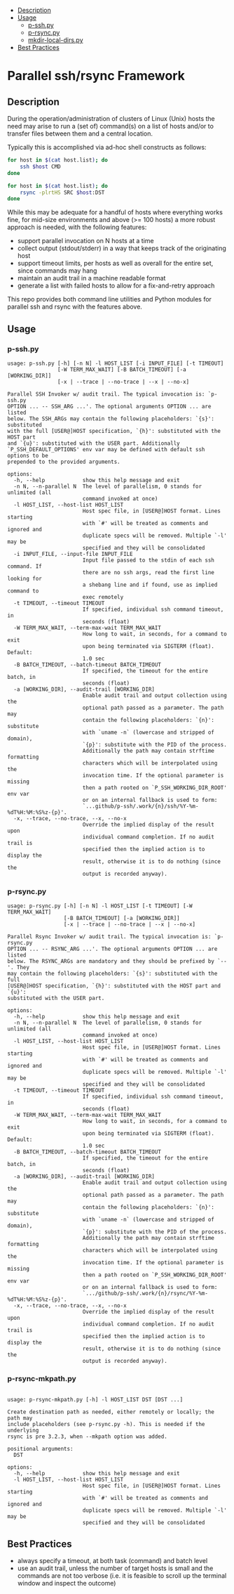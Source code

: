 <!-- TOC tocDepth:2..3 chapterDepth:2..6 -->

- [Description](#description)
- [Usage](#usage)
  - [p-ssh.py](#p-sshpy)
  - [p-rsync.py](#p-rsyncpy)
  - [mkdir-local-dirs.py](#mkdir-local-dirspy)
- [Best Practices](#best-practices)

<!-- /TOC -->

# Parallel ssh/rsync Framework

## Description

During the operation/administration of clusters of Linux (Unix) hosts the need may arise to run a (set of) command(s) on a list of hosts and/or to transfer files between them and a central location.

Typically this is accomplished via ad-hoc shell constructs as follows:

```bash
for host in $(cat host.list); do
    ssh $host CMD
done
```

```bash
for host in $(cat host.list); do
    rsync -plrtHS SRC $host:DST
done
```

While this may be adequate for a handful of hosts where everything works fine, for mid-size environments and above (>= 100 hosts) a more robust approach is needed, with the following features:

- support parallel invocation on N hosts at a time
- collect output (stdout/stderr) in a way that keeps track of the originating host
- support timeout limits, per hosts as well as overall for the entire set, since commands may hang
- maintain an audit trail in a machine readable format
- generate a list with failed hosts to allow for a fix-and-retry approach

This repo provides both command line utilities and Python modules for parallel ssh and rsync with the features above.

## Usage

### p-ssh.py

```text
usage: p-ssh.py [-h] [-n N] -l HOST_LIST [-i INPUT_FILE] [-t TIMEOUT]
                [-W TERM_MAX_WAIT] [-B BATCH_TIMEOUT] [-a [WORKING_DIR]]
                [-x | --trace | --no-trace | --x | --no-x]

Parallel SSH Invoker w/ audit trail. The typical invocation is: `p-ssh.py
OPTION ... -- SSH_ARG ...'. The optional arguments OPTION ... are listed
below. The SSH_ARGs may contain the following placeholders: `{s}': substituted
with the full [USER@]HOST specification, `{h}': substituted with the HOST part
and `{u}': substituted with the USER part. Additionally
`P_SSH_DEFAULT_OPTIONS' env var may be defined with default ssh options to be
prepended to the provided arguments.

options:
  -h, --help            show this help message and exit
  -n N, --n-parallel N  The level of parallelism, 0 stands for unlimited (all
                        command invoked at once)
  -l HOST_LIST, --host-list HOST_LIST
                        Host spec file, in [USER@]HOST format. Lines starting
                        with `#' will be treated as comments and ignored and
                        duplicate specs will be removed. Multiple `-l' may be
                        specified and they will be consolidated
  -i INPUT_FILE, --input-file INPUT_FILE
                        Input file passed to the stdin of each ssh command. If
                        there are no ssh args, read the first line looking for
                        a shebang line and if found, use as implied command to
                        exec remotely
  -t TIMEOUT, --timeout TIMEOUT
                        If specified, individual ssh command timeout, in
                        seconds (float)
  -W TERM_MAX_WAIT, --term-max-wait TERM_MAX_WAIT
                        How long to wait, in seconds, for a command to exit
                        upon being terminated via SIGTERM (float). Default:
                        1.0 sec
  -B BATCH_TIMEOUT, --batch-timeout BATCH_TIMEOUT
                        If specified, the timeout for the entire batch, in
                        seconds (float)
  -a [WORKING_DIR], --audit-trail [WORKING_DIR]
                        Enable audit trail and output collection using the
                        optional path passed as a parameter. The path may
                        contain the following placeholders: `{n}': substitute
                        with `uname -n` (lowercase and stripped of domain),
                        `{p}': substitute with the PID of the process.
                        Additionally the path may contain strftime formatting
                        characters which will be interpolated using the
                        invocation time. If the optional parameter is missing
                        then a path rooted on `P_SSH_WORKING_DIR_ROOT' env var
                        or on an internal fallback is used to form: 
                        `...github/p-ssh/.work/{n}/ssh/%Y-%m-%dT%H:%M:%S%z-{p}'.
  -x, --trace, --no-trace, --x, --no-x
                        Override the implied display of the result upon
                        individual command completion. If no audit trail is
                        specified then the implied action is to display the
                        result, otherwise it is to do nothing (since the
                        output is recorded anyway).
```

### p-rsync.py

```text
usage: p-rsync.py [-h] [-n N] -l HOST_LIST [-t TIMEOUT] [-W TERM_MAX_WAIT]
                  [-B BATCH_TIMEOUT] [-a [WORKING_DIR]]
                  [-x | --trace | --no-trace | --x | --no-x]

Parallel Rsync Invoker w/ audit trail. The typical invocation is: `p-rsync.py
OPTION ... -- RSYNC_ARG ...'. The optional arguments OPTION ... are listed
below. The RSYNC_ARGs are mandatory and they should be prefixed by `--'. They
may contain the following placeholders: `{s}': substituted with the full
[USER@]HOST specification, `{h}': substituted with the HOST part and `{u}':
substituted with the USER part.

options:
  -h, --help            show this help message and exit
  -n N, --n-parallel N  The level of parallelism, 0 stands for unlimited (all
                        command invoked at once)
  -l HOST_LIST, --host-list HOST_LIST
                        Host spec file, in [USER@]HOST format. Lines starting
                        with `#' will be treated as comments and ignored and
                        duplicate specs will be removed. Multiple `-l' may be
                        specified and they will be consolidated
  -t TIMEOUT, --timeout TIMEOUT
                        If specified, individual ssh command timeout, in
                        seconds (float)
  -W TERM_MAX_WAIT, --term-max-wait TERM_MAX_WAIT
                        How long to wait, in seconds, for a command to exit
                        upon being terminated via SIGTERM (float). Default:
                        1.0 sec
  -B BATCH_TIMEOUT, --batch-timeout BATCH_TIMEOUT
                        If specified, the timeout for the entire batch, in
                        seconds (float)
  -a [WORKING_DIR], --audit-trail [WORKING_DIR]
                        Enable audit trail and output collection using the
                        optional path passed as a parameter. The path may
                        contain the following placeholders: `{n}': substitute
                        with `uname -n` (lowercase and stripped of domain),
                        `{p}': substitute with the PID of the process.
                        Additionally the path may contain strftime formatting
                        characters which will be interpolated using the
                        invocation time. If the optional parameter is missing
                        then a path rooted on `P_SSH_WORKING_DIR_ROOT' env var
                        or on an internal fallback is used to form: 
                        `.../github/p-ssh/.work/{n}/rsync/%Y-%m-%dT%H:%M:%S%z-{p}'.
  -x, --trace, --no-trace, --x, --no-x
                        Override the implied display of the result upon
                        individual command completion. If no audit trail is
                        specified then the implied action is to display the
                        result, otherwise it is to do nothing (since the
                        output is recorded anyway).
```

### p-rsync-mkpath.py

```text

usage: p-rsync-mkpath.py [-h] -l HOST_LIST DST [DST ...]

Create destination path as needed, either remotely or locally; the path may
include placeholders (see p-rsync.py -h). This is needed if the underlying
rsync is pre 3.2.3, when --mkpath option was added.

positional arguments:
  DST

options:
  -h, --help            show this help message and exit
  -l HOST_LIST, --host-list HOST_LIST
                        Host spec file, in [USER@]HOST format. Lines starting
                        with `#' will be treated as comments and ignored and
                        duplicate specs will be removed. Multiple `-l' may be
                        specified and they will be consolidated

```

## Best Practices

- always specify a timeout, at both task (command) and batch level
- use an audit trail, unless the number of target hosts is small and the
  commands are not too verbose (i.e. it is feasible to scroll up the terminal
  window and inspect the outcome)
